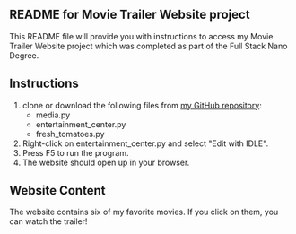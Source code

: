 ## README for Movie Trailer Website project

This README file will provide you with instructions to access my Movie Trailer Website project which was completed as part of the Full Stack Nano Degree.

## Instructions

1. clone or download the following files from [my GitHub repository](https://github.com/brittonashford/Master):
    - media.py
    - entertainment_center.py
    - fresh_tomatoes.py
2. Right-click on entertainment_center.py and select "Edit with IDLE".
3. Press F5 to run the program.
4. The website should open up in your browser.

## Website Content

The website contains six of my favorite movies. If you click on them, you can watch the trailer!
